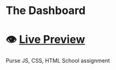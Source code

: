 # The Dashboard
# 👁️ [**Live Preview**](https://your-live-link.com)
Purse JS, CSS, HTML
School assignment
